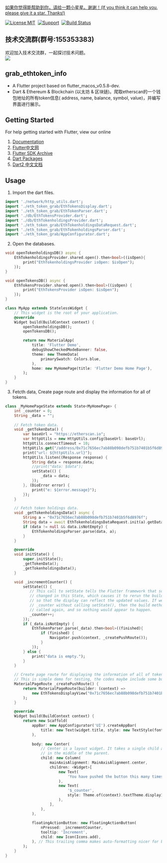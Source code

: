 [如果你觉得能帮助到你，请给一颗小星星。谢谢！(If you think it can help you, please give it a star. Thanks!)](https://github.com/dgynfi/grab_ethtoken_info)

[![License MIT](https://img.shields.io/badge/license-MIT-green.svg?style=flat)](LICENSE)&nbsp;
[![Support](https://img.shields.io/badge/support-Flutter%20|%20Blockchain%20|%20iOS%20|%20Android-blue.svg?style=flat)](https://pub.flutter-io.cn)&nbsp;
[![Build Status](https://travis-ci.org/dgynfi/grab_ethtoken_info.svg?branch=master)](https://travis-ci.org/dgynfi/grab_ethtoken_info)

## 技术交流群(群号:155353383) 

欢迎加入技术交流群，一起探讨技术问题。<br />
![](https://github.com/dgynfi/grab_ethtoken_info/raw/master/images/qq155353383.jpg)

## grab_ethtoken_info

- A Flutter project based on flutter_macos_v0.5.8-dev. 
- Dart & Ethereum & Blockchain (以太坊 & 区块链)。爬取etherscan的一个钱包地址的所有token信息( address, name, balance, symbol, value)，并编写界面进行展示。

## Getting Started

For help getting started with Flutter, view our online <br />
1. [Documentation](https://flutter.io/) <br />
2. [Flutter中文网](https://flutterchina.club) <br />
3. [Flutter SDK Archive](https://flutter.io/sdk-archive/#macos) <br />
4. [Dart Packages](https://pub.flutter-io.cn) <br />
5. [Dart2 中文文档](https://www.kancloud.cn/marswill/dark2_document/709087) <br />

## Usage

1. Import the dart files.
```dart
import './network/http_utils.dart';
import './eth_token_grab/EthTokensDisplay.dart';
import './eth_token_grab/EthTokenParser.dart';
import './db/EthTokensProvider.dart';
import './db/EthTokenholdingsProvider.dart';
import './eth_token_grab/EthTokenholdingsDataRequest.dart';
import './eth_token_grab/EthTokenholdingsParser.dart';
import './eth_token_grab/AppConfigurator.dart';
```

2. Open the databases.
```dart
void openTokenholdingsDB() async { 
    EthTokenholdingsProvider.shared.open().then<bool>((isOpen){
        print("EthTokenholdingsProvider isOpen: $isOpen");
    });
}

void openTokensDB() async {
    EthTokensProvider.shared.open().then<bool>((isOpen) {
        print("EthTokensProvider isOpen: $isOpen");
    });
}

class MyApp extends StatelessWidget {
    // This widget is the root of your application.
    @override
    Widget build(BuildContext context) {
        openTokenholdingsDB();
        openTokensDB();

        return new MaterialApp(
            title: 'Flutter Demo',
            debugShowCheckedModeBanner: false,
            theme: new ThemeData(
                primarySwatch: Colors.blue,
            ),
            home: new MyHomePage(title: 'Flutter Demo Home Page'),
        );
    }
}
```

3. Fetcth data, Create page route and display the information for all of tokens.
```dart
class _MyHomePageState extends State<MyHomePage> {
    int _counter = 0;
    String _data = "";
    
    // Fetch token data.
    void _getTokenData() {
        var baseUrl = "https://etherscan.io";
        var httpUtils = new HttpUtils.config(baseUrl: baseUrl);
        httpUtils.connectTimeout = 10;
        httpUtils.get("/address/0x71c7656ec7ab88b098defb751b7401b5f6d8976f");
        print("url: ${httpUtils.url}");
        httpUtils.listen((Response response) {
            String data = response.data;
            //print("data: $data");
            setState(() {
                _data = data;
            });
        }, (DioError error) {
            print("e: ${error.message}");
        });
    }

    // Fetch token holdings data.
    void _getTokenholdingsData() async {
        String a = "0x71c7656ec7ab88b098defb751b7401b5f6d8976f";
        String data = await EthTokenholdingsDataRequest.init(a).getData();
        if (data != null && data.isNotEmpty) {
            EthTokenholdingsParser.parse(data, a);
        }
    }

    @override
    void initState() {
        super.initState();
        _getTokenData();
        _getTokenholdingsData();
    }

    void _incrementCounter() {
        setState(() {
           // This call to setState tells the Flutter framework that something has
           // changed in this State, which causes it to rerun the build method below
           // so that the display can reflect the updated values. If we changed
           // _counter without calling setState(), then the build method would not be
           // called again, and so nothing would appear to happen.
           _counter++;
        });
        if (_data.isNotEmpty) {
            EthTokenParser.parse(_data).then<bool>((finished){
                if (finished) {
                    Navigator.push(context, _createPushRoute());
                }
            });
        } else {
            print("data is empty.");
        }
    }

    // Create page route for displaying the information of all of tokens.
    // This is simple demo for testing, the codes maybe include some bugs. 
    MaterialPageRoute _createPushRoute() {
        return MaterialPageRoute(builder: (context) => 
            new EthTokensDisplayView("0x71c7656ec7ab88b098defb751b7401b5f6d8976f")
        );
    }

    @override
    Widget build(BuildContext context) {
        return new Scaffold(
            appBar: new AppConfigurator('UI').createAppBar(
                title: new Text(widget.title, style: new TextStyle(fontSize: 18.0),)
            ),
        
            body: new Center(
                // Center is a layout widget. It takes a single child and positions it
                // in the middle of the parent.
                child: new Column(
                    mainAxisAlignment: MainAxisAlignment.center,
                    children: <Widget>[
                        new Text(
                            'You have pushed the button this many times:',
                        ),
                        new Text(
                            '$_counter',
                            style: Theme.of(context).textTheme.display1,
                        ),
                    ],
                ),
            ),
            
            floatingActionButton: new FloatingActionButton(
                nPressed: _incrementCounter,
                tooltip: 'Increment',
                child: new Icon(Icons.add),
            ), // This trailing comma makes auto-formatting nicer for build methods.
        );
    }
}
````

